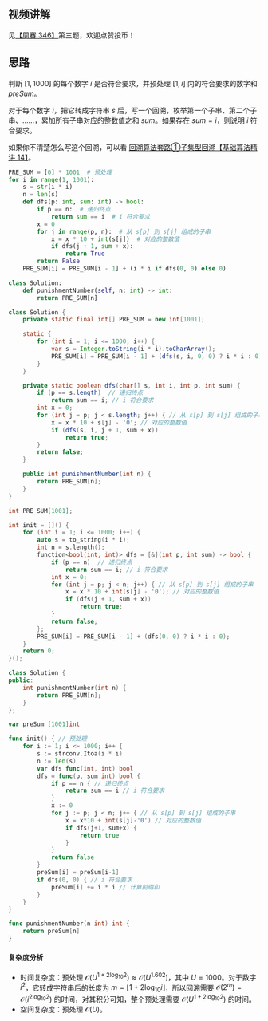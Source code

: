 ## 视频讲解

见[【周赛 346】](https://www.bilibili.com/video/BV1Qm4y1t7cx/)第三题，欢迎点赞投币！

## 思路

判断 $[1,1000]$ 的每个数字 $i$ 是否符合要求，并预处理 $[1,i]$ 内的符合要求的数字和 $\textit{preSum}$。

对于每个数字 $i$，把它转成字符串 $s$ 后，写一个回溯，枚举第一个子串、第二个子串、……，累加所有子串对应的整数值之和 $\textit{sum}$。如果存在 $\textit{sum}=i$，则说明 $i$ 符合要求。

如果你不清楚怎么写这个回溯，可以看 [回溯算法套路①子集型回溯【基础算法精讲 14】](https://www.bilibili.com/video/BV1mG4y1A7Gu/)。

```python [sol-Python3]
PRE_SUM = [0] * 1001  # 预处理
for i in range(1, 1001):
    s = str(i * i)
    n = len(s)
    def dfs(p: int, sum: int) -> bool:
        if p == n:  # 递归终点
            return sum == i  # i 符合要求
        x = 0
        for j in range(p, n):  # 从 s[p] 到 s[j] 组成的子串
            x = x * 10 + int(s[j])  # 对应的整数值
            if dfs(j + 1, sum + x):
                return True
        return False
    PRE_SUM[i] = PRE_SUM[i - 1] + (i * i if dfs(0, 0) else 0)

class Solution:
    def punishmentNumber(self, n: int) -> int:
        return PRE_SUM[n]
```

```java [sol-Java]
class Solution {
    private static final int[] PRE_SUM = new int[1001];

    static {
        for (int i = 1; i <= 1000; i++) {
            var s = Integer.toString(i * i).toCharArray();
            PRE_SUM[i] = PRE_SUM[i - 1] + (dfs(s, i, 0, 0) ? i * i : 0);
        }
    }

    private static boolean dfs(char[] s, int i, int p, int sum) {
        if (p == s.length)  // 递归终点
            return sum == i; // i 符合要求
        int x = 0;
        for (int j = p; j < s.length; j++) { // 从 s[p] 到 s[j] 组成的子串
            x = x * 10 + s[j] - '0'; // 对应的整数值
            if (dfs(s, i, j + 1, sum + x))
                return true;
        }
        return false;
    }

    public int punishmentNumber(int n) {
        return PRE_SUM[n];
    }
}
```

```cpp [sol-C++]
int PRE_SUM[1001];

int init = []() {
    for (int i = 1; i <= 1000; i++) {
        auto s = to_string(i * i);
        int n = s.length();
        function<bool(int, int)> dfs = [&](int p, int sum) -> bool {
            if (p == n)  // 递归终点
                return sum == i; // i 符合要求
            int x = 0;
            for (int j = p; j < n; j++) { // 从 s[p] 到 s[j] 组成的子串
                x = x * 10 + int(s[j] - '0'); // 对应的整数值
                if (dfs(j + 1, sum + x))
                    return true;
            }
            return false;
        };
        PRE_SUM[i] = PRE_SUM[i - 1] + (dfs(0, 0) ? i * i : 0);
    }
    return 0;
}();

class Solution {
public:
    int punishmentNumber(int n) {
        return PRE_SUM[n];
    }
};
```

```go [sol-Go]
var preSum [1001]int

func init() { // 预处理
	for i := 1; i <= 1000; i++ {
		s := strconv.Itoa(i * i)
		n := len(s)
		var dfs func(int, int) bool
		dfs = func(p, sum int) bool {
			if p == n { // 递归终点
				return sum == i // i 符合要求
			}
			x := 0
			for j := p; j < n; j++ { // 从 s[p] 到 s[j] 组成的子串
				x = x*10 + int(s[j]-'0') // 对应的整数值
				if dfs(j+1, sum+x) {
					return true
				}
			}
			return false
		}
		preSum[i] = preSum[i-1]
		if dfs(0, 0) { // i 符合要求
			preSum[i] += i * i // 计算前缀和
		}
	}
}

func punishmentNumber(n int) int {
	return preSum[n]
}
```

#### 复杂度分析

- 时间复杂度：预处理 $\mathcal{O}(U^{1 + 2\log_{10} 2})\approx\mathcal{O}(U^{1.602})$，其中 $U=1000$。对于数字 $i^2$，它转成字符串后的长度为 $m=\lfloor1+2\log_{10} i\rfloor$，所以回溯需要 $\mathcal{O}(2^m)=\mathcal{O}(i^{2\log_{10} 2})$ 的时间，对其积分可知，整个预处理需要 $\mathcal{O}(U^{1 + 2\log_{10} 2})$ 的时间。
- 空间复杂度：预处理 $\mathcal{O}(U)$。
